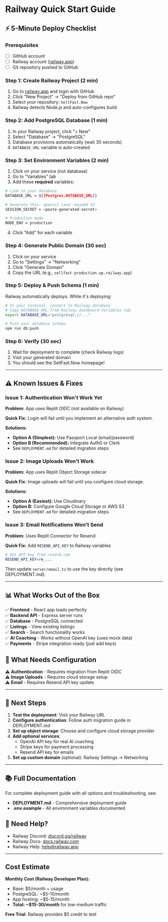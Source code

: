 # Railway Quick Start Guide

## ⚡ 5-Minute Deploy Checklist

### Prerequisites
- [ ] GitHub account
- [ ] Railway account ([railway.app](https://railway.app))
- [ ] Git repository pushed to GitHub

### Step 1: Create Railway Project (2 min)
1. Go to [railway.app](https://railway.app) and login with GitHub
2. Click "New Project" → "Deploy from GitHub repo"
3. Select your repository: `SellFast.Now`
4. Railway detects Node.js and auto-configures build

### Step 2: Add PostgreSQL Database (1 min)
1. In your Railway project, click "+ New"
2. Select "Database" → "PostgreSQL"
3. Database provisions automatically (wait 30 seconds)
4. `DATABASE_URL` variable is auto-created

### Step 3: Set Environment Variables (2 min)
1. Click on your service (not database)
2. Go to "Variables" tab
3. Add these **required** variables:

```bash
# Link to your database
DATABASE_URL = ${{Postgres.DATABASE_URL}}

# Generate this: openssl rand -base64 32
SESSION_SECRET = <paste-generated-secret>

# Production mode
NODE_ENV = production
```

4. Click "Add" for each variable

### Step 4: Generate Public Domain (30 sec)
1. Click on your service
2. Go to "Settings" → "Networking"
3. Click "Generate Domain"
4. Copy the URL (e.g., `sellfast-production.up.railway.app`)

### Step 5: Deploy & Push Schema (1 min)
Railway automatically deploys. While it's deploying:

```bash
# In your terminal, connect to Railway database
# Copy DATABASE_URL from Railway dashboard Variables tab
export DATABASE_URL="postgresql://..."

# Push your database schema
npm run db:push
```

### Step 6: Verify (30 sec)
1. Wait for deployment to complete (check Railway logs)
2. Visit your generated domain
3. You should see the SellFast.Now homepage!

---

## ⚠️ Known Issues & Fixes

### Issue 1: Authentication Won't Work Yet
**Problem:** App uses Replit OIDC (not available on Railway)

**Quick Fix:** Login will fail until you implement an alternative auth system.

**Solutions:**
- **Option A (Simplest):** Use Passport Local (email/password)
- **Option B (Recommended):** Integrate Auth0 or Clerk
- See `DEPLOYMENT.md` for detailed migration steps

### Issue 2: Image Uploads Won't Work
**Problem:** App uses Replit Object Storage sidecar

**Quick Fix:** Image uploads will fail until you configure cloud storage.

**Solutions:**
- **Option A (Easiest):** Use Cloudinary
- **Option B:** Configure Google Cloud Storage or AWS S3
- See `DEPLOYMENT.md` for detailed migration steps

### Issue 3: Email Notifications Won't Send
**Problem:** Uses Replit Connector for Resend

**Quick Fix:** Add `RESEND_API_KEY` to Railway variables

```bash
# Get API key from resend.com
RESEND_API_KEY=re_...
```

Then update `server/email.ts` to use the key directly (see DEPLOYMENT.md).

---

## 📊 What Works Out of the Box

✅ **Frontend** - React app loads perfectly  
✅ **Backend API** - Express server runs  
✅ **Database** - PostgreSQL connected  
✅ **Listings** - View existing listings  
✅ **Search** - Search functionality works  
✅ **AI Coaching** - Works without OpenAI key (uses mock data)  
✅ **Payments** - Stripe integration ready (just add keys)  

## 🔧 What Needs Configuration

⚠️ **Authentication** - Requires migration from Replit OIDC  
⚠️ **Image Uploads** - Requires cloud storage setup  
⚠️ **Email** - Requires Resend API key update  

---

## 🚀 Next Steps

1. **Test the deployment**: Visit your Railway URL
2. **Configure authentication**: Follow auth migration guide in DEPLOYMENT.md
3. **Set up object storage**: Choose and configure cloud storage provider
4. **Add optional services**:
   - OpenAI API key for real AI coaching
   - Stripe keys for payment processing
   - Resend API key for emails
5. **Set up custom domain** (optional): Railway Settings → Networking

---

## 📚 Full Documentation

For complete deployment guide with all options and troubleshooting, see:
- **DEPLOYMENT.md** - Comprehensive deployment guide
- **.env.example** - All environment variables documented

## 💬 Need Help?

- Railway Discord: [discord.gg/railway](https://discord.gg/railway)
- Railway Docs: [docs.railway.com](https://docs.railway.com)
- Railway Help: help@railway.app

---

## Cost Estimate

**Monthly Cost (Railway Developer Plan):**
- Base: $5/month + usage
- PostgreSQL: ~$5-10/month
- App hosting: ~$5-15/month
- **Total: ~$15-30/month** for low-medium traffic

**Free Trial:** Railway provides $5 credit to test
